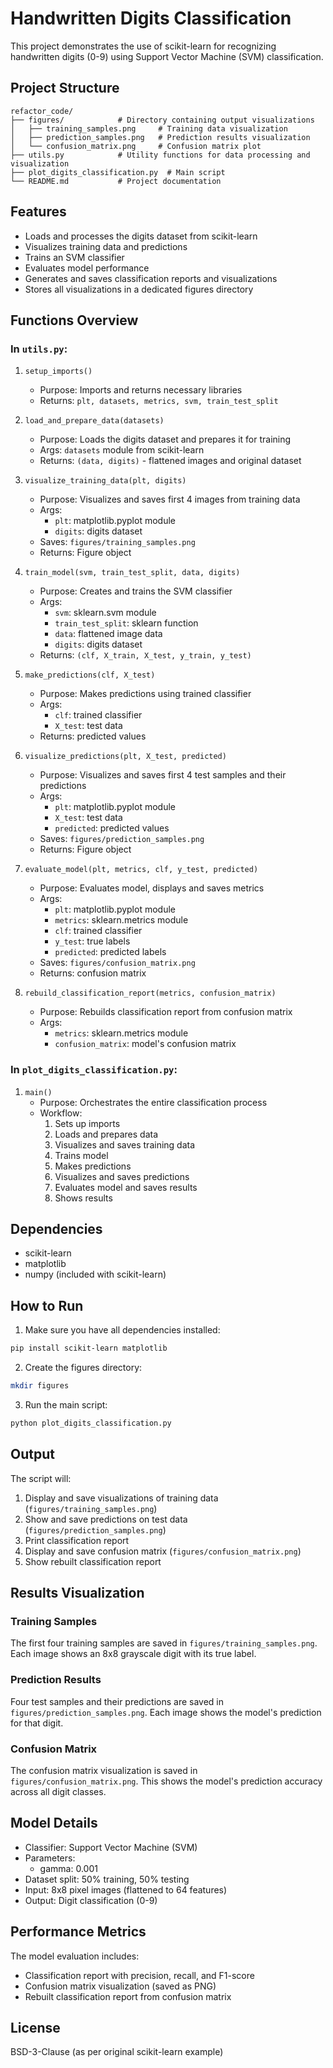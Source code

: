 # Handwritten Digits Classification

This project demonstrates the use of scikit-learn for recognizing handwritten digits (0-9) using Support Vector Machine (SVM) classification.

## Project Structure

```
refactor_code/
├── figures/            # Directory containing output visualizations
│   ├── training_samples.png     # Training data visualization
│   ├── prediction_samples.png   # Prediction results visualization
│   └── confusion_matrix.png     # Confusion matrix plot
├── utils.py            # Utility functions for data processing and visualization
├── plot_digits_classification.py  # Main script
└── README.md           # Project documentation
```

## Features

- Loads and processes the digits dataset from scikit-learn
- Visualizes training data and predictions
- Trains an SVM classifier
- Evaluates model performance
- Generates and saves classification reports and visualizations
- Stores all visualizations in a dedicated figures directory

## Functions Overview

### In `utils.py`:

1. `setup_imports()`
   - Purpose: Imports and returns necessary libraries
   - Returns: `plt, datasets, metrics, svm, train_test_split`

2. `load_and_prepare_data(datasets)`
   - Purpose: Loads the digits dataset and prepares it for training
   - Args: `datasets` module from scikit-learn
   - Returns: `(data, digits)` - flattened images and original dataset

3. `visualize_training_data(plt, digits)`
   - Purpose: Visualizes and saves first 4 images from training data
   - Args: 
     - `plt`: matplotlib.pyplot module
     - `digits`: digits dataset
   - Saves: `figures/training_samples.png`
   - Returns: Figure object

4. `train_model(svm, train_test_split, data, digits)`
   - Purpose: Creates and trains the SVM classifier
   - Args:
     - `svm`: sklearn.svm module
     - `train_test_split`: sklearn function
     - `data`: flattened image data
     - `digits`: digits dataset
   - Returns: `(clf, X_train, X_test, y_train, y_test)`

5. `make_predictions(clf, X_test)`
   - Purpose: Makes predictions using trained classifier
   - Args:
     - `clf`: trained classifier
     - `X_test`: test data
   - Returns: predicted values

6. `visualize_predictions(plt, X_test, predicted)`
   - Purpose: Visualizes and saves first 4 test samples and their predictions
   - Args:
     - `plt`: matplotlib.pyplot module
     - `X_test`: test data
     - `predicted`: predicted values
   - Saves: `figures/prediction_samples.png`
   - Returns: Figure object

7. `evaluate_model(plt, metrics, clf, y_test, predicted)`
   - Purpose: Evaluates model, displays and saves metrics
   - Args:
     - `plt`: matplotlib.pyplot module
     - `metrics`: sklearn.metrics module
     - `clf`: trained classifier
     - `y_test`: true labels
     - `predicted`: predicted labels
   - Saves: `figures/confusion_matrix.png`
   - Returns: confusion matrix

8. `rebuild_classification_report(metrics, confusion_matrix)`
   - Purpose: Rebuilds classification report from confusion matrix
   - Args:
     - `metrics`: sklearn.metrics module
     - `confusion_matrix`: model's confusion matrix

### In `plot_digits_classification.py`:

1. `main()`
   - Purpose: Orchestrates the entire classification process
   - Workflow:
     1. Sets up imports
     2. Loads and prepares data
     3. Visualizes and saves training data
     4. Trains model
     5. Makes predictions
     6. Visualizes and saves predictions
     7. Evaluates model and saves results
     8. Shows results

## Dependencies

- scikit-learn
- matplotlib
- numpy (included with scikit-learn)

## How to Run

1. Make sure you have all dependencies installed:
```bash
pip install scikit-learn matplotlib
```

2. Create the figures directory:
```bash
mkdir figures
```

3. Run the main script:
```bash
python plot_digits_classification.py
```

## Output

The script will:
1. Display and save visualizations of training data (`figures/training_samples.png`)
2. Show and save predictions on test data (`figures/prediction_samples.png`)
3. Print classification report
4. Display and save confusion matrix (`figures/confusion_matrix.png`)
5. Show rebuilt classification report

## Results Visualization

### Training Samples
The first four training samples are saved in `figures/training_samples.png`. Each image shows an 8x8 grayscale digit with its true label.

### Prediction Results
Four test samples and their predictions are saved in `figures/prediction_samples.png`. Each image shows the model's prediction for that digit.

### Confusion Matrix
The confusion matrix visualization is saved in `figures/confusion_matrix.png`. This shows the model's prediction accuracy across all digit classes.

## Model Details

- Classifier: Support Vector Machine (SVM)
- Parameters:
  - gamma: 0.001
- Dataset split: 50% training, 50% testing
- Input: 8x8 pixel images (flattened to 64 features)
- Output: Digit classification (0-9)

## Performance Metrics

The model evaluation includes:
- Classification report with precision, recall, and F1-score
- Confusion matrix visualization (saved as PNG)
- Rebuilt classification report from confusion matrix

## License

BSD-3-Clause (as per original scikit-learn example)